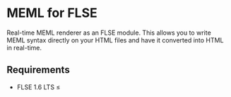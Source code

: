 # MEML for FLSE
Real-time MEML renderer as an FLSE module.
This allows you to write MEML syntax directly on your HTML files and have it converted into HTML in real-time.

## Requirements
- FLSE 1.6 LTS ≤
